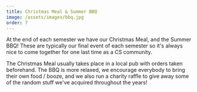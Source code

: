 ```yaml
---
title: Christmas Meal & Summer BBQ
image: /assets/images/bbq.jpg
order: 7
---
```


At the end of each semester we have our Christmas Meal, and the Summer BBQ!
These are typically our final event of each semester so it's always nice to come
together for one last time as a CS community.

The Christmas Meal usually takes place in a local pub with orders taken beforehand.
The BBQ is more relaxed, we encourage everybody to bring their own food / booze,
and we also run a charity raffle to give away some of the random stuff we've 
acquired throughout the years!

